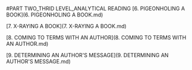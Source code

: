 #PART TWO_THRID LEVEL_ANALYTICAL READING
[6. PIGEONHOLING A BOOK](6. PIGEONHOLING A BOOK.md)

[7. X-RAYING A BOOK](7. X-RAYING A BOOK.md)

[8. COMING TO TERMS WITH AN AUTHOR](8. COMING TO TERMS WITH AN AUTHOR.md)

[9. DETERMINING AN AUTHOR'S MESSAGE](9. DETERMINING AN AUTHOR'S MESSAGE.md)

